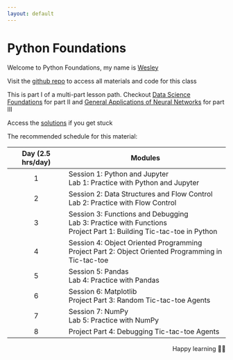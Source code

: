 ```yaml
---
layout: default
---
```


# Python Foundations
Welcome to Python Foundations, my name is [Wesley](https://wesleybeckner.github.io/)

Visit the [github repo](https://github.com/wesleybeckner/python_foundations) to access all materials and code for this class 

This is part I of a multi-part lesson path. Checkout [Data Science Foundations](https://wesleybeckner.github.io/data_science_foundations) for part II and [General Applications of Neural Networks](https://wesleybeckner.github.io/general_applications_of_neural_networks) for part III

Access the [solutions](https://github.com/wesleybeckner/python_foundations/tree/main/notebooks/solutions) if you get stuck 

The recommended schedule for this material:

<center>

| Day (2.5 hrs/day)| Modules                                                                                                               |
|:---:|-----------------------------------------------------------------------------------------------------------------------|
| 1   | Session 1: Python and Jupyter <br> Lab 1: Practice with Python and Jupyter                                       |
| 2   | Session 2: Data Structures and Flow Control <br> Lab 2: Practice with Flow Control                               |
| 3   | Session 3: Functions and Debugging <br> Lab 3: Practice with Functions <br> Project Part 1: Building Tic-tac-toe in Python |
| 4   | Session 4: Object Oriented Programming <br> Project Part 2: Object Oriented Programming in Tic-tac-toe                |
| 5   | Session 5: Pandas <br> Lab 4: Practice with Pandas                                                               |
| 6   | Session 6: Matplotlib <br> Project Part 3: Random Tic-tac-toe Agents                                                  |
| 7   | Session 7: NumPy <br> Lab 5: Practice with NumPy                                                                 |
| 8   | Project Part 4: Debugging Tic-tac-toe Agents                                                                     |

</center>

<p style='text-align: right;'>
Happy learning 🧑‍🏫
</p>

